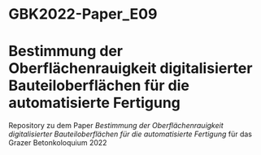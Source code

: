 # GBK2022-Paper_E09
# Bestimmung der Oberflächenrauigkeit digitalisierter Bauteiloberflächen für die automatisierte Fertigung

Repository zu dem Paper _Bestimmung der Oberflächenrauigkeit digitalisierter Bauteiloberflächen für die automatisierte Fertigung_ für das Grazer Betonkoloquium 2022
